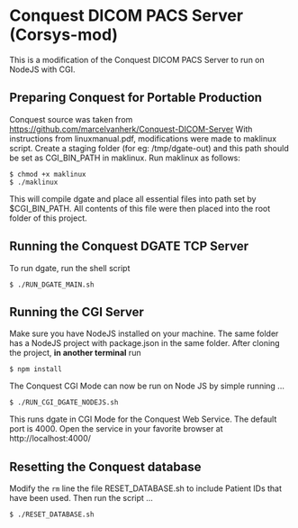 # Conquest DICOM PACS Server (Corsys-mod)
This is a modification of the Conquest DICOM PACS Server to run on NodeJS with CGI.

## Preparing Conquest for Portable Production
Conquest source was taken from https://github.com/marcelvanherk/Conquest-DICOM-Server
With instructions from linuxmanual.pdf, modifications were made to maklinux script.
Create a staging folder (for eg: /tmp/dgate-out) and this path should be set as CGI_BIN_PATH in maklinux. Run maklinux as follows:
```
$ chmod +x maklinux
$ ./maklinux
```
This will compile dgate and place all essential files into path set by $CGI_BIN_PATH.
All contents of this file were then placed into the root folder of this project.

## Running the Conquest DGATE TCP Server
To run dgate, run the shell script
```
$ ./RUN_DGATE_MAIN.sh
```

## Running the CGI Server
Make sure you have NodeJS installed on your machine. The same folder has a NodeJS project with package.json in the same folder. After cloning the project, **in another terminal** run 
```
$ npm install
```
The Conquest CGI Mode can now be run on Node JS by simple running ...
```
$ ./RUN_CGI_DGATE_NODEJS.sh
```
This runs dgate in CGI Mode for the Conquest Web Service. The default port is 4000.
Open the service in your favorite browser at http://localhost:4000/

## Resetting the Conquest database
Modify the ```rm``` line the file RESET_DATABASE.sh to include Patient IDs that have been used.
Then run the script ...
```
$ ./RESET_DATABASE.sh
```
